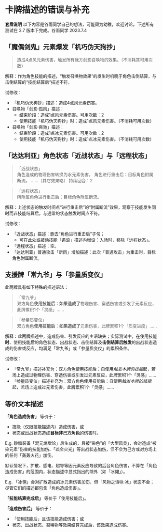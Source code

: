 # 卡牌描述的错误与补充

**套盾说明** 以下内容是谷雨同学自己的想法，可能颇为幼稚，欢迎讨论。下述所有测试在 3.7 版本下完成。谷雨同学 2023.7.4

## 「魔偶剑鬼」元素爆发「机巧伪天狗抄」

> 造成4点风元素伤害，触发所有我方剑影召唤物的效果。（不消耗其可用次数）

解释：作为角色技能的描述，“触发召唤物效果”的发生时机晚于角色击倒结算，与击倒结算的“技能结算后”描述不符。

试修改：

- 「机巧伪天狗抄」描述：造成4点风元素伤害。
- 召唤物「剑影·孤风」描述：
  - 结束阶段：造成1点风元素伤害。可用次数：2
  - 使用技能「机巧伪天狗抄」时：造成1点风元素伤害。（不消耗可用次数）
- 召唤物「剑影·爽驰」描述：
  - 结束阶段：造成1点冰元素伤害。可用次数：2
  - 使用技能「机巧伪天狗抄」时：造成1点冰元素伤害。（不消耗可用次数）

## 「达达利亚」角色状态「近战状态」与「远程状态」

> 「近战状态」  
> 角色造成的物理伤害转换为水元素伤害。
> 角色进行重击后：目标角色附属断流。
> ……（其它效果略）
> 持续回合：2

> 「远程状态」  
> 所附属角色进行重击后：目标角色附属断流。

解释：上述状态的触发时间点“进行重击后”的“附属断流”效果，观察于技能发生同时而非技能结算后，与通常的状态触发时间点不符。

试修改：

- 「近战状态」描述：删去“角色进行重击后”子句；
  - 可在此处或被动技能「遏浪」描述内增设：入场时，移除「远程状态」。
- 「远程状态」描述：空。
- 「达达利亚」普通攻击「断雨」增加描述：此次「普通攻击」为重击时，目标角色附属断流。

## 支援牌「常九爷」与「参量质变仪」

此两牌具有如下特殊的描述语法：

>「常九爷」  
> 双方角色**使用技能后：如果造成了**物理伤害、穿透伤害或引发了元素反应，此牌累积1个「灵感」……

> 「参量质变仪」  
> 双方角色**使用技能后：如果造成了**元素伤害，此牌累积1个「质变进度」……

解释：此两牌描述中，造成伤害、引发反应的主语缺失；实际测试中，在使用技能**时**、使用技能**后**的角色状态、出战状态、击倒结算及**击倒结算后触发**的出战状态造成的伤害或反应，均满足「常九爷」或「参量质变仪」的累积条件。

试修改：

- 「常九爷」描述补充为：双方角色使用技能后：自使用*触发本牌的技能*起，若场上造成过物理伤害、穿透伤害或引发过元素反应，此牌累积1个「灵感」……
- 「参量质变仪」描述补充为：双方角色使用技能后：自使用*触发本牌的技能*起，若场上造成过元素伤害，此牌累积1个「灵感」……

## 等价文本描述

**「角色造成伤害」** 等价于：
  - 技能（仅限技能描述内）造成伤害，或
  - 状态或出战状态造成**目标非己方角色**的伤害时。

E.g. 砂糖装备「混元熵增论」后生成的，且被“染色”的「大型风灵」，会对造成“被染元素”伤害的技能加伤、「琉金火光」等出战状态加伤，但不会为己方或对方场上的任何「轰轰火花」加伤。

默认情况下，扩散、感电、超导等因元素反应导致的后台角色伤害，不算在「角色造成伤害」的范围内，状态描述中显式指出的除外（如「冰翎」）。

E.g. 「冰翎」会对扩散造成的冰元素伤害加伤，但「风物之诗咏·冰」状态不会；尽管它们的描述都包含「角色造成伤害」。

**「技能结算完成后」** 等价于「使用技能后」。

**「造成伤害后」** 等价于：
  - 「使用技能后」且该技能造成伤害；或
  - 状态、出战状态、召唤物等效果结算完成后，该效果造成伤害。
